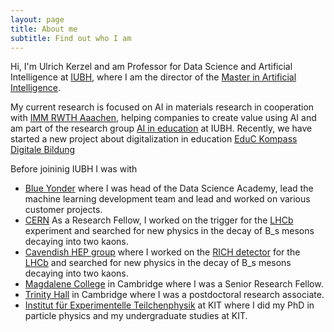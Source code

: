 ```yaml
---
layout: page
title: About me
subtitle: Find out who I am
---
```


Hi, I'm Ulrich Kerzel and am Professor for Data Science and Artificial Intelligence at [IUBH](https://www.iubh-fernstudium.de/), where I am the director of the [Master in Artificial Intelligence](https://www.iubh-fernstudium.de/master/masterstudiengaenge/it-und-technik/artificial-intelligence/).

My current research is focused on AI in materials research in cooperation with [IMM RWTH Aaachen](https://www.imm.rwth-aachen.de/index.php?id=2&L=1), helping companies to create value using AI and am part of the research group [AI in education](https://ai-in-education.de/) at IUBH.
Recently, we have started a new project about digitalization in education [EduC Kompass Digitale Bildung](https://www.iubh-university.de/forschung/educ-kompass-digitale-bildung/)

Before joininig IUBH I was with

- [Blue Yonder](blueyonder.com) where I was head of the Data Science Academy, lead the machine learning development team and lead and worked on various customer projects.
- [CERN](cern.ch) As a Research Fellow, I worked on the trigger for the [LHCb](http://lhcb.web.cern.ch/) experiment and searched for new physics in the decay of B_s mesons decaying into two kaons.
- [Cavendish HEP group](https://www.hep.phy.cam.ac.uk/) where I worked on the [RICH detector](https://lhcb-public.web.cern.ch/en/Detector/RICH-en.html) for the [LHCb](http://lhcb.web.cern.ch/) and searched for new physics in the decay of B_s mesons decaying into two kaons.
- [Magdalene College](https://www.magd.cam.ac.uk/) in Cambridge where I was a Senior Research Fellow.
- [Trinity Hall](https://www.trinhall.cam.ac.uk/) in Cambridge where I was a postdoctoral research associate.
- [Institut für Experimentelle Teilchenphysik](https://www.etp.kit.edu/) at KIT where I did my PhD in particle physics and my undergraduate studies at KIT.



